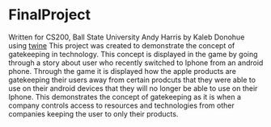 # FinalProject

Written for CS200, Ball State University 
Andy Harris 
by Kaleb Donohue 
using [twine](http://twinery.org)
This project was created to demonstrate the concept of gatekeeping in technology. This concept is displayed in the game by going through  a story about user who recently switched to Iphone from an android phone. Through the game it is displayed how the apple products are gatekeeping their users away from certain prodcuts that they were able to use on their android devices that they will no longer be able to use on their Iphone. This demonstrates the concept of gatekeeping as it is when a company controls access to resources and technologies from other companies keeping the user to only their products.
